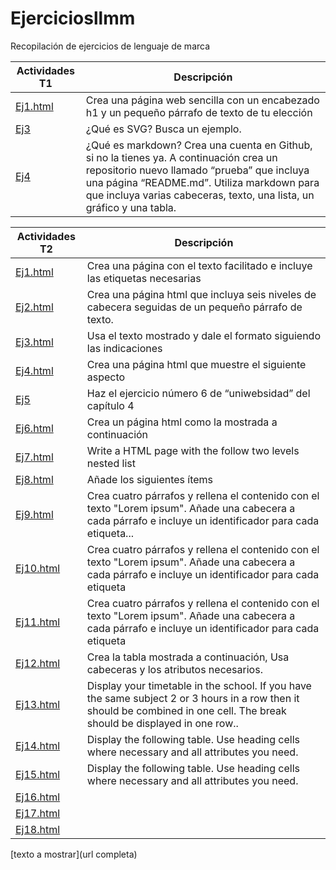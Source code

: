 # Ejerciciosllmm
Recopilación de ejercicios de lenguaje de marca


| Actividades T1| Descripción|
| ----- | ----- |
| [Ej1.html](https://github.com/celiustp/Ejerciciosllmm/blob/master/Tema%201/Ej%201.html)| Crea una página web sencilla con un encabezado h1 y un pequeño párrafo de texto de tu elección|
| [Ej3](https://github.com/celiustp/Ejerciciosllmm/blob/master/Tema%201/Ej%203)| ¿Qué es SVG? Busca un ejemplo.|
| [Ej4](https://github.com/celiustp/Prueba)| ¿Qué es markdown? Crea una cuenta en Github, si no la tienes ya. A continuación crea un repositorio nuevo llamado “prueba” que incluya una página “README.md”. Utiliza markdown para que incluya varias cabeceras, texto, una lista, un gráfico y una tabla.|

| Actividades T2| Descripción|
| ----- | ----- |
| [Ej1.html](https://github.com/celiustp/Ejerciciosllmm/blob/master/Tema%202/Ej1.html)| Crea una página con el texto facilitado e incluye las etiquetas necesarias|
| [Ej2.html](https://github.com/celiustp/Ejerciciosllmm/blob/master/Tema%202/Ej2.html)| Crea una página html que incluya seis niveles de cabecera seguidas de un pequeño párrafo de texto.|
| [Ej3.html](https://github.com/celiustp/Ejerciciosllmm/blob/master/Tema%202/Ej3.html)| Usa el texto mostrado y dale el formato siguiendo las indicaciones|
| [Ej4.html](https://github.com/celiustp/Ejerciciosllmm/blob/master/Tema%202/Ej4.html)| Crea una página html que muestre el siguiente aspecto|
| [Ej5](https://github.com/celiustp/Ejerciciosllmm/tree/master/Tema%202/ejerciciosLLMM/tema2/ejercicio5/misitio.com)| Haz el ejercicio número 6 de “uniwebsidad” del capítulo 4|
| [Ej6.html](https://github.com/celiustp/Ejerciciosllmm/blob/master/Tema%202/Ej6.html)| Crea un página html como la mostrada a continuación|
| [Ej7.html](https://github.com/celiustp/Ejerciciosllmm/blob/master/Tema%202/Ej7.html)| Write a HTML page with the follow two levels nested list|
| [Ej8.html](https://github.com/celiustp/Ejerciciosllmm/blob/master/Tema%202/Ej8.html)| Añade los siguientes ítems|
| [Ej9.html](https://github.com/celiustp/Ejerciciosllmm/blob/master/Tema%202/Ej9.html)| Crea cuatro párrafos y rellena el contenido con el texto "Lorem ipsum". Añade una cabecera a cada párrafo e incluye un identificador para cada etiqueta...|
| [Ej10.html](https://github.com/celiustp/Ejerciciosllmm/blob/master/Tema%202/Ej10.html)| Crea cuatro párrafos y rellena el contenido con el texto "Lorem ipsum". Añade una cabecera a cada párrafo e incluye un identificador para cada etiqueta|
| [Ej11.html](https://github.com/celiustp/Ejerciciosllmm/blob/master/Tema%202/Ej11.html)| Crea cuatro párrafos y rellena el contenido con el texto "Lorem ipsum". Añade una cabecera a cada párrafo e incluye un identificador para cada etiqueta|
| [Ej12.html](https://github.com/celiustp/Ejerciciosllmm/blob/master/Tema%202/Ej12.html)| Crea la tabla mostrada a continuación, Usa cabeceras y los atributos necesarios.|
| [Ej13.html](https://github.com/celiustp/Ejerciciosllmm/blob/master/Tema%202/Ej13.html)| Display your  timetable in the school. If you have the same subject 2 or 3 hours in a row then it should be combined in one cell. The break should be displayed in one row..|
| [Ej14.html](https://github.com/celiustp/Ejerciciosllmm/blob/master/Tema%202/Ej14.html)| Display the following table. Use heading cells where necessary and all attributes you need.|
| [Ej15.html](https://github.com/celiustp/Ejerciciosllmm/blob/master/Tema%202/Ej15.html)| Display the following table. Use heading cells where necessary and all attributes you need.|
| [Ej16.html](https://github.com/celiustp/Ejerciciosllmm/blob/master/Tema%202/Ej16/Ej16.html)| |
| [Ej17.html](https://github.com/celiustp/Ejerciciosllmm/blob/master/Tema%202/Ej17/Ej17.html)| |
| [Ej18.html](https://github.com/celiustp/Ejerciciosllmm/blob/master/Tema%202/Ej18/Ej18.html)| |

[texto a mostrar](url completa)

